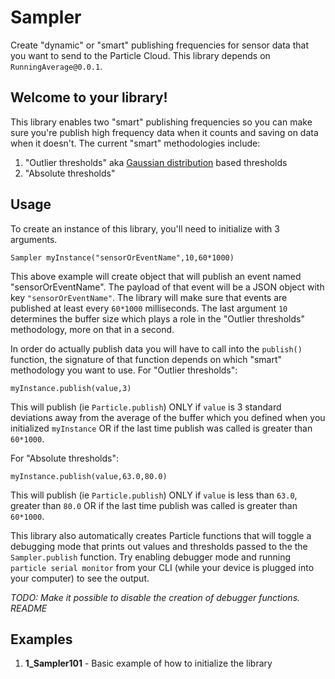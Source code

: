 # Sampler

Create "dynamic" or "smart" publishing frequencies for sensor data that you want to send to the Particle Cloud. This library depends on `RunningAverage@0.0.1`.

## Welcome to your library!

This library enables two "smart" publishing frequencies so you can make sure you're publish high frequency data when it counts and saving on data when it doesn't. The current "smart" methodologies include: 
1. "Outlier thresholds" aka [Gaussian distribution](https://en.wikipedia.org/wiki/Normal_distribution#Standard_deviation_and_coverage) based thresholds
2. "Absolute thresholds"


## Usage
To create an instance of this library, you'll need to initialize with 3 arguments.
```
Sampler myInstance("sensorOrEventName",10,60*1000)
```
This above example will create object that will publish an event named "sensorOrEventName". The payload of that event will be a JSON object with key `"sensorOrEventName"`. The library will make sure that events are published at least every `60*1000` milliseconds. The last argument `10` determines the buffer size which plays a role in the "Outlier thresholds" methodology, more on that in a second. 

In order do actually publish data you will have to call into the `publish()` function, the signature of that function depends on which "smart" methodology you want to use. For "Outlier thresholds":
```
myInstance.publish(value,3)
```
This will publish (ie `Particle.publish`) ONLY if `value` is 3 standard deviations away from the average of the buffer which you defined when you initialized `myInstance` OR if the last time publish was called is greater than `60*1000`. 

For  "Absolute thresholds":
```
myInstance.publish(value,63.0,80.0)
```
This will publish (ie `Particle.publish`) ONLY if `value` is less than `63.0`, greater than `80.0` OR if the last time publish was called is greater than `60*1000`. 

This library also automatically creates Particle functions that will toggle a debugging mode that prints out values and thresholds passed to the the `Sampler.publish` function. Try enabling debugger mode and running `particle serial monitor` from your CLI (while your device is plugged into your computer) to see the output. 

_TODO: Make it possible to disable the creation of debugger functions.  README_

## Examples

1. __1_Sampler101__ - Basic example of how to initialize the library

